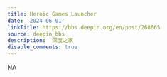 ```yaml
---
title: Heroic Games Launcher
date: '2024-06-01'
linkTitle: https://bbs.deepin.org/en/post/268665
source: deepin_bbs
description:  深度之家 
disable_comments: true
---
```

NA
